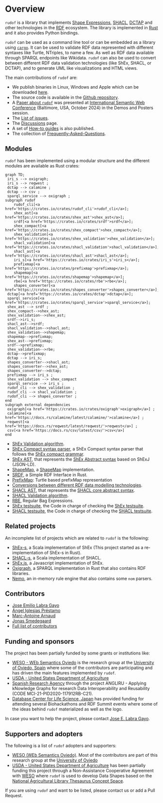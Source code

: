 # Overview

`rudof` is a library that implements [Shape Expressions](https://shex.io/), [SHACL](https://www.w3.org/TR/shacl/), [DCTAP](https://www.dublincore.org/specifications/dctap/) and other technologies in the [RDF](https://www.w3.org/RDF/) ecosystem.
The library is implemented in [Rust](https://www.rust-lang.org/) and it also provides Python bindings.

`rudof` can be used as a command line tool or can be embedded as a library using [`cargo`](https://crates.io/).
It can be used to validate RDF data represented with different syntaxes like Turtle, NTriples, to name a few.
As well as RDF data available through SPARQL endpoints like Wikidata.
`rudof` can also be used to convert between different RDF data validation technologies (like ShEx, SHACL, or DCTAP), and to generate UML like visualizations and HTML views.

The main contributions of `rudof` are:

- We publish binaries in Linux, Windows and Apple which can be downloaded [here](https://github.com/weso/shex-rs/releases/).
- The source code is available in the [Github repository](https://github.com/rudof-project/rudof).
- A [Paper about `rudof`](assets/pdf/rudof_demo.pdf) was presented at [International Semantic Web Conference](https://iswc2024.semanticweb.org/event/3715c6fc-e2d7-47eb-8c01-5fe4ac589a52/summary) (Baltimore, USA, October 2024) in the Demos and Posters session.
- The [List of issues](https://github.com/rudof-project/rudof/issues).
- The [Discussions](https://github.com/rudof-project/rudof/discussions) page.
- A set of [How-to guides](https://github.com/rudof-project/rudof/wiki/How%E2%80%90to-guides) is also published.
- The collection of [Frequently-Asked-Questions](https://github.com/rudof-project/rudof/wiki/FAQ).

## Modules

`rudof` has been implemented using a modular structure and the different modules are available as Rust crates:

```mermaid
graph TD;
 iri_s --> oxigraph;
 iri_s --> reqwest ;
 dctap --> calamine ;
 dctap --> csv ;
 sparql_service --> oxigraph ;
subgraph rudof
    rudof_cli[<a href='https://crates.io/crates/rudof_cli'>rudof_cli</a>];
    shex_ast[<a href='https://crates.io/crates/shex_ast'>shex_ast</a>];
    srdf[<a href='https://crates.io/crates/srdf'>srdf</a>];
    shex_compact[<a href='https://crates.io/crates/shex_compact'>shex_compact</a>];
    shex_validation[<a href='https://crates.io/crates/shex_validation'>shex_validation</a>];
    shacl_validation[<a href='https://crates.io/crates/shacl_validation'>shacl_validation</a>];
    shacl_ast[<a href='https://crates.io/crates/shacl_ast'>shacl_ast</a>];
    iri_s[<a href='https://crates.io/crates/iri_s'>iri_s</a>];
    prefixmap[<a href='https://crates.io/crates/prefixmap'>prefixmap</a>];
    shapemap[<a href='https://crates.io/crates/shapemap'>shapemap</a>];
    rbe[<a href='https://crates.io/crates/rbe'>rbe</a>];
    shapes_converter[<a href='https://crates.io/crates/shapes_converter'>shapes_converter</a>];
 dctap[<a href='https://crates.io/crates/dctap'>dctap</a>];
 sparql_service[<a href='https://crates.io/crates/sparql_service'>sparql_service</a>];
 shex_ast --> srdf ;
 shex_compact-->shex_ast;
 shex_validation-->shex_ast;
 srdf-->iri_s;
 shacl_ast-->srdf;
 shacl_validation-->shacl_ast;
 shex_validation-->shapemap;
 shapemap-->prefixmap;
 shex_ast-->prefixmap;
 srdf-->prefixmap;
 shex_validation-->rbe;
 dctap-->prefixmap;
 dctap --> iri_s;
 shapes_converter-->shacl_ast;
 shapes_converter-->shex_ast;
 shapes_converter-->dctap;
 prefixmap --> iri_s ;
 shex_validation --> shex_compact
 sparql_service --> iri_s ;
 rudof_cli --> shex_validation ;
 rudof_cli --> shacl_validation ;
 rudof_cli --> shapes_converter ;
end
subgraph external dependencies
 oxigraph[<a href='https://crates.io/crates/oxigraph'>oxigraph</a>] ;
 calamine[<a href='https://docs.rs/calamine/latest/calamine/'>calamine</a>] ;
 reqwest[<a href='https://docs.rs/reqwest/latest/reqwest/'>reqwest</a>] ;
 csv[<a href='https://docs.rs/csv/latest/csv/'>csv</a>] 
end
```

- [ShEx Validation algorithm](https://docs.rs/shex_validation/).
- [ShEx Compact syntax parser](https://docs.rs/shex_compact), a ShEx Compact syntax parser that follows the [ShEx compact grammar](https://shex.io/shex-semantics/index.html#shexc).
- [ShEx AST](https://docs.rs/shex_ast), that represents the [ShEx Abstract syntax](https://shex.io/shex-semantics/index.html#shape-expressions-shexj) based on ShExJ (JSON-LD).
- [ShapeMap](https://docs.rs/shapemap/), a [ShapeMap](https://shexspec.github.io/shape-map/) implementation.
- [SRDF](https://docs.rs/srdf), a Simple RDF Interface in Rust.
- [PrefixMap](https://docs.rs/prefixmap): Turtle based prefixMap representation
- [Conversions between different RDF data modelling technologies](https://docs.rs/shapes_convert).
- [SHACL AST](https://docs.rs/shacl_ast), that represents the [SHACL core abstract syntax](https://www.w3.org/TR/shacl).
- [SHACL Validation algorithm](https://docs.rs/shacl_validation/).
- [RBE](https://docs.rs/rbe), Regular Bag Expressions.
- [ShEx testsuite](https://docs.rs/shex_testsuite/), the Code in charge of checking the [ShEx testsuite](https://shexspec.github.io/test-suite/).
- [SHACL testsuite](https://docs.rs/shacl_testsuite/), the Code in charge of checking the [SHACL testsuite](https://w3c.github.io/data-shapes/data-shapes-test-suite/).

## Related projects

An incomplete list of projects which are related to `rudof` is the following:

- [ShEx-s](https://www.weso.es/shex-s/), a Scala implementation of ShEx (This project started as a re-implementation of ShEx-s in Rust).
- [SHACL-s](https://www.weso.es/shacl-s/), a Scala implementation of SHACL.
- [ShEx.js](https://github.com/shexjs/shex.js), a Javascript implementation of ShEx.
- [Oxigraph](https://github.com/oxigraph/oxigraph), a SPARQL implementation in Rust that also contains RDF libraries.
- [Nemo](https://github.com/knowsys/nemo), an in-memory rule engine that also contains some `nom` parsers.

## Contributors

- [Jose Emilio Labra Gayo](https://labra.weso.es/)
- [Ángel Iglesias Préstamo](http://angelip2303.github.io/)
- [Marc-Antoine Arnaud](https://luminvent.com/)
- [Jonas Smedegaard](http://dr.jones.dk/blog/)
- [Full list of contributors](https://github.com/rudof-project/rudof/graphs/contributors)

## Funding and sponsors

The project has been partially funded by some grants or institutions like:

- [WESO - WEb Semantics Oviedo](https://www.weso.es/) is the research group at the [University of Oviedo, Spain](https://www.uniovi.es/) where some of the contributors are participating and has driven the main features implemented by `rudof`.
- [USDA - United States Department of Agriculture](https://www.usda.gov/)
- [Spanish Research Agency](https://www.aei.gob.es/) through the project ANGLIRU - Applying kNowledge Graphs for research Data Interoperability and Reusability (CODE MCI-21-PID2020-117912RB-C21).
- [Database Center for Life Science, Japan](https://dbcls.rois.ac.jp/index-en.html) has provided funding for attending several Biohackathons and RDF Summit events where some of the ideas behind `rudof` materialized as well as the logo.

In case you want to help the project, please contact [Jose E. Labra Gayo](https://labra.weso.es/).

## Supporters and adopters

The following is a list of `rudof` adopters and supporters:

- [WESO (WEb Semantics Oviedo)](http://www.weso.es/). Most of the contributors are part of this research group at the [University of Oviedo](http://www.uniovi.es)
- [USDA - United States Department of Agriculture](https://www.usda.gov/) has been partially funding this project through a Non-Assistance Cooperative Agreement with [WESO](http://www.weso.es/) where `rudof` is used to develop Data Shapes based on the [National Agricultural Library Thesaurus Concept Space](https://lod.nal.usda.gov/en/).

If you are using `rudof` and want to be listed, please contact us or add a Pull Request.
